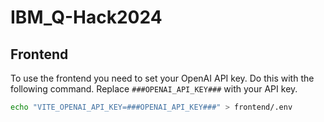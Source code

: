 # IBM_Q-Hack2024

## Frontend

To use the frontend you need to set your OpenAI API key. Do this with the following command.
Replace `###OPENAI_API_KEY###` with your API key.

```bash
echo "VITE_OPENAI_API_KEY=###OPENAI_API_KEY###" > frontend/.env
```
